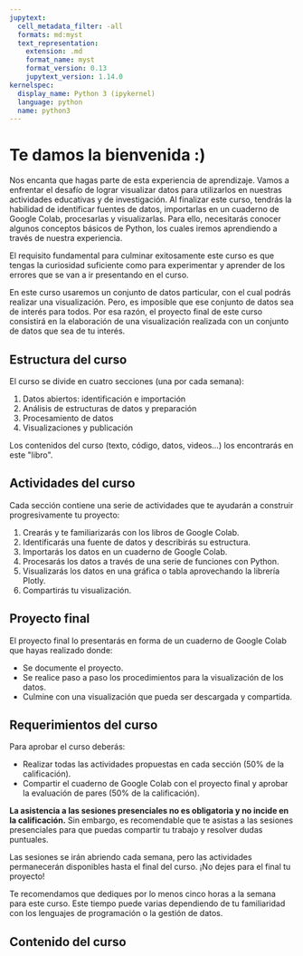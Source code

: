 ```yaml
---
jupytext:
  cell_metadata_filter: -all
  formats: md:myst
  text_representation:
    extension: .md
    format_name: myst
    format_version: 0.13
    jupytext_version: 1.14.0
kernelspec:
  display_name: Python 3 (ipykernel)
  language: python
  name: python3
---
```


# Te damos la bienvenida :)

Nos encanta que hagas parte de esta experiencia de aprendizaje. Vamos a enfrentar el desafío de lograr visualizar datos para utilizarlos en nuestras actividades educativas y de investigación. Al finalizar este curso, tendrás la habilidad de identificar fuentes de datos, importarlas en un cuaderno de Google Colab, procesarlas y visualizarlas. Para ello, necesitarás conocer algunos conceptos básicos de Python, los cuales iremos aprendiendo a través de nuestra experiencia.

El requisito fundamental para culminar exitosamente este curso es que tengas la curiosidad suficiente como para experimentar y aprender de los errores que se van a ir presentando en el curso.

En este curso usaremos un conjunto de datos particular, con el cual podrás realizar una visualización. Pero, es imposible que ese conjunto de datos sea de interés para todos. Por esa razón, el proyecto final de este curso consistirá en la elaboración de una visualización realizada con un conjunto de datos que sea de tu interés. 

## Estructura del curso

El curso se divide en cuatro secciones (una por cada semana):

1. Datos abiertos: identificación e importación
2. Análisis de estructuras de datos y preparación
3. Procesamiento de datos
4. Visualizaciones y publicación

Los contenidos del curso (texto, código, datos, videos...) los encontrarás en este "libro".

## Actividades del curso

Cada sección contiene una serie de actividades que te ayudarán a construir progresivamente tu proyecto:

1. Crearás y te familiarizarás con los libros de Google Colab.
2. Identificarás una fuente de datos y describirás su estructura.
3. Importarás los datos en un cuaderno de Google Colab.
4. Procesarás los datos a través de una serie de funciones con Python.
5. Visualizarás los datos en una gráfica o tabla aprovechando la librería Plotly.
6. Compartirás tu visualización.


## Proyecto final

El proyecto final lo presentarás en forma de un cuaderno de Google Colab que hayas realizado donde:

* Se documente el proyecto.
* Se realice paso a paso los procedimientos para la visualización de los datos.
* Culmine con una visualización que pueda ser descargada y compartida.

## Requerimientos del curso

Para aprobar el curso deberás:

* Realizar todas las actividades propuestas en cada sección (50% de la calificación).
* Compartir el cuaderno de Google Colab con el proyecto final y aprobar la evaluación de pares (50% de la calificación).

**La asistencia a las sesiones presenciales no es obligatoria y no incide en la calificación.** Sin embargo, es recomendable que te asistas a las sesiones presenciales para que puedas compartir tu trabajo y resolver dudas puntuales.

Las sesiones se irán abriendo cada semana, pero las actividades permanecerán disponibles hasta el final del curso. ¡No dejes para el final tu proyecto!

Te recomendamos que dediques por lo menos cinco horas a la semana para este curso. Este tiempo puede varias dependiendo de tu familiaridad con los lenguajes de programación o la gestión de datos.

## Contenido del curso

```{tableofcontents}
```
